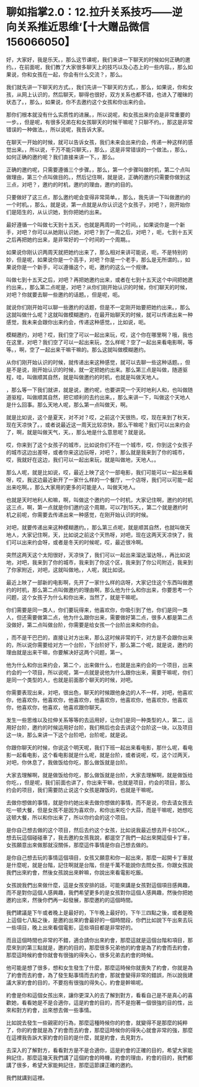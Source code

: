 # 聊如指掌2.0：12.拉升关系技巧——逆向关系推近思维‘【十大赠品微信156066050】

好，大家好，我是乐天。，那么这节课呢，我们来讲一下聊天的时候如何正确的邀约。，在前面呢，我们教了大家很多聊天上的技巧以及心态上的一些内容。，那么如果说，你和女孩在一起，你会有什么交流？，那么。

我们就先讲一下聊天的方式。，我们先讲一下聊天的方式。，那么，如果说，你和女孩，从网上认识的，然后聊天，聊得也很好，双方关系也都不错，也进入了暧昧的状态了。，那么，如果说，你不去邀约这个女孩和你出来约会。

那你们根本就没有什么实质性的进展。，所以说呢，和女孩出来约会是非常重要的一步。，但是呢，有很多兄弟在和女孩聊天的时候干嘛呢？只聊不约。，那这是非常错误的一种做法。，所以说呢，我告诉大家。

在聊天一开始的时候，就可以告诉女孩，我们未来会出来约会，传递一种这样的感觉出来。，所以说，千万不能只聊天。，那么，这是非常错误的一个做法。，那么，如何正确的邀约呢？我们直接来讲一下。，那么。

正确的邀约呢，只需要遵循三个步骤。，那么，第一个步骤叫做时机，第二个点叫做理由，第三个点叫做目的。，然后记住啊，就是说，正确的邀约只需要你做到这三点，对吧？，邀约的时机，邀约的理由，邀约的目的。

只要做好了这三点，那么邀约呢会变得非常简单。，那么，我先讲一下叫做邀约的一个时机。，那么，就是说，第一点就是从你认识这个女孩子，对吧？，刚开始你们是陌生的，从认识她，到你把她约出来。

最好遵循一个叫做七天到十五天，也就是两周的一个时间。，如果说你是一个新手，对吧？你可以从她刚认识她，对吧？到了一周之后，对吧？，呃，七到十五天之后再把她约出来，是非常好的一个时间的一个周期。。

如果说你刚认识两周天就把她约出来了，那么相对来讲可能说，呃，不是特别的妙，但是呢，如果说你是一个高手，对吧？你是一个老手，那么是无所谓的。，如果说你是一个新手，可以遵循这个，呃，邀约的这么一个规律。

叫做七到十五天之后，对吧？再把她邀约出来，或者在七到十五天这个中间把她邀约出来。，那么第二点呢是，对吧？从你们刚开始认识的时候，你们聊天的时候，对吧？你就要去聊一些邀约的话题。，但是呢，呃。

就说你们刚开始可以聊一些邀约的话题，但是不一定刚开始要把她约出来。，那么这就叫做什么呢？这就叫做模糊邀约，在最开始聊天的时候，就可以传递出来一种感觉，我未来会跟你出来约会，传递这种感觉。，比如说，呃。

模糊邀约，对吧？哎，我们空了可以一起出来玩，哎，这个你在哪里啊？哦，我也在这里，对吧？我们空了可以一起出来玩，怎么样呢？空了一起出来看电影啊，等等。，啊，空了一起出来干嘛干嘛的。那么这就叫做模糊邀约。

从你们刚开始认识的时候，就传递出来这种感觉，就可以去聊一些这种话题。，但是不是说，刚开始认识的时候，就一定把她约出来。那么第三点是叫做，随道驱程，哇，叫做顺其自然，就是叫做邀约的时机，也就是叫做天地人。

，那么等一下我们就讲，就是说，邀约呢，也要讲究一个天时地利人和，也叫做随道驱程，叫做顺其自然，把它顺利的去约出来。，那么来讲一下，叫做这个天地人是什么回事。那么天地人呢，那么第一点叫做天，啊。

就是比如说，这个是夏天，对不对？哎，之前这个天很热，哎，现在来到了秋天，现在天凉快了。，或者说最近这一周天比较凉快，那么干嘛呢？我们可以出来约会了，啊，就是叫做天气，天。，那么地是什么意思呢？就是说。

哎，你来到了这个女孩子的城市，比如说你们不在一个城市，哎，你到这个女孩子的城市这边出差呀，或者你来这边玩呀，对吧？，那么就是我来到了你的城市，哎，我就好在这边，我们可以一起出来玩，就是叫做地，天地人。。

那么人呢，就是比如说，哎，最近上映了这个一部电影，我们可能可以一起出来看呀，哎，我这边最近新开了一家什么样的一个餐厅，一个店呀，我们可以可能一起出来吃啊。，那么大家用的更多的可能是人，叫做天地人。

也就是天时地利人和嘛，啊，叫做这个邀约的一个时机，大家记住啊，邀约的时机这三点，啊，第一点就是你们邀约这个周期，可以7到15天。，第二个就是邀约时机之前呢，你需要去传递出来一种感觉，在刚开始认识的时候。

对吧，就要传递出来这种模糊邀约。，那么第三点呢，就是顺其自然，也就叫做天地人，大家记住啊，天，比如说之前这个天热呀，对吧，现在这两天天凉快了，我们可以出来约会呀，或者是冬天的时候呢，哎，最近很冷啊。

突然这两天这个太阳很好，天凉快了，我们可以一起出来溜达溜达呀。，再比如说地，对吧，我来到了你的城市，我来到了你这个区，我来到了你公司附近，我来到了你家附近，对吧，这就叫做地。，人呢，就比如说。

最近上映了一部新的电影啊，先开了一家什么样的店呀，大家记住这个东西叫做邀约的时机，那么第二点叫做邀约的理由啊，那么他为什么和你出来，你要思考一个问题，这个女孩子为什么和你出来，当然了，就是干嘛呢。

你们需要是同一类人，你们要玩得来，他喜欢你，你吸引到了他，你们是同一类人，但还需要做第二点，他为什么跟你出来，需要做好第二点，很多人都是第二点没做好，第二点叫做台阶，你需要是给女孩一个台阶出来和你约会。

，而不是干巴巴的，直接让对方出来，那么这时候非常的干，对方是不会跟你出来的，所以说你需要给对方一个台阶，下台阶好下，那么第二个呢，就是说，邀约的理由就是出来干嘛，你要解决好这两个问题，第一。

他为什么和你出来约会，第二个，出来做什么，也就是出来约会的一个项目，出来约会的一个项目，所以说呢，第一点就是说他为什么跟你出来，需要干嘛呢，你们是同一个类型的人，也就是前面那个聊天的时候，对吧。

你需要表现出来，对吧，很出色，聊天的时候跟他身边的人不一样，对吧，他喜欢你，他喜欢你，他喜欢你，他喜欢你，他喜欢你，他喜欢你，他喜欢你，他喜欢你，他喜欢你，他喜欢，他喜欢跟你聊天。

发生一些思维以及拉伸关系等等的去运用好，让你们是同一种类型的人，第二，运用好台阶，邀约的时候运用好台阶，我们稍后也会去讲这个台阶这一块，以及项目这一块，那么来讲一下这个台阶吧，台阶呢，就是说。

你跟你聊天的时候，你说这个明天呢，我们下班一起出来看电影，那什么呢，看电影一起看电影，这个看电影就是什么呢，就是台阶，或者说呢，哎，这个过两天，对吧，你休息了，我做饭给你吃，那么做饭就是台阶。

大家去理解啊，就是做饭给你吃，那么做饭就是台阶，大家去理解啊，就是做饭给你吃，，但是呢，我们前面也讲了，你出来干嘛，也就是项目，约会的项目，那么约会的项目，我们需要防止说这个女孩是蹭饭的，也就是干嘛呢。

去做你想做的事情，就是你约她出来去做你想做的事情，而不是说，你去请女孩去吃一顿大餐，但是女孩不是因为喜欢你，和你出来吃个大蒜，而是干嘛呢，她想吃这顿大餐，所以和你出来了，所以你约会的这个项目。

是你自己想去做的这个项目，然后去约这个女孩，比如说我最近想去开卡拉OK，，想去玩這個碰碰車了，我去邀約女孩我說，都遛空了我們一起出來開這個卡丁車，女孩願意出來做那就沒關係，那麼這件事情是你自己想去做的。

是你自己想去玩的事情這個項目，女孩又願意和你一起出來，那麼一起開卡丁車就是什麼呢，就是台階，記住啊就是台階，但是千萬不能說你去問女孩，你跟女孩說我們出來約會，然後女孩說出來幹嘛，你說出來看電影吃飯。

女孩說我們出來做什麼，這是女孩安排的話，可能來講是女孩對這個項目感興趣，而不是對你這個人感興趣，我們希望更多的是女孩對你這個人感興趣，然後你把她邀約出來，然後你們再一起發展，那麼邀約的這個時間。

我們建議是下午或者晚上是最好的，下午晚上最好的，下午三四點之後，或者是晚上這個七八點之後，是邀約出來約會最好的一個時間段，你們比如說下午出來去玩一些項目，晚上出來看個電影，這些項目都是非常好的。

而且這個時間也非常的不錯，適合請你出來約會，那麼這就是這個台階和項目，那麼來到的第三點就是，邀約的目的，那麼很多兄弟他的約會是為了約會而去約會，那麼這時候約會你就會有很強的得失心，很多兄弟去約會的時候。

他可能是想了很多，想和女生發生了什麼，那麼這時候你就喪失了約會，你就是為了約會而去約會，為了發生點事情而去約會，那就會變得非常的錯誤，所以說我建議大家約會的目的，不要抱有很強的得失心，約會是幹嘛呢。

約會是你和這個女孩出來，讓你更深入的去了解到對方，看看自己是不是真心的喜歡她，看看她是不是合適你，這是約會的目的，而不是抱著一個很強的目的性，出來和對方約會，出來想去做一些事情。

比如說去發生一些親密的行為，那麼這種時候你的約會，就變得不是那麼的純粹了，你的約會就是為了約會而去約會，那麼這時候你的得失心就會非常的強，那麼在這裡我告訴大家約會的目的是什麼，就是約會，去見對方。

去深入的了解對方，看看對方是不是合適你，這是約會的正確的目的，希望大家能夠記住，那麼這幾天我們講了這個約會的時機，約會的理由，約會的目的，我們都講了很多，希望大家能夠記住，那麼這節課正確的邀約。

我們就講到這裡。